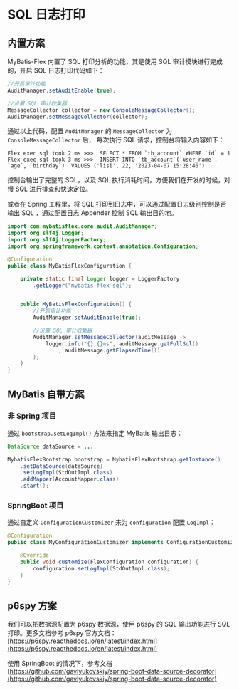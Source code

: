 # SQL 日志打印

## 内置方案

MyBatis-Flex 内置了 SQL 打印分析的功能，其是使用 SQL 审计模块进行完成的，开启 SQL 日志打印代码如下：

```java
//开启审计功能
AuditManager.setAuditEnable(true);

//设置 SQL 审计收集器
MessageCollector collector = new ConsoleMessageCollector();
AuditManager.setMessageCollector(collector);
```

通过以上代码，配置 `AuditManager` 的 `MessageCollector` 为 `ConsoleMessageCollector` 后，
每次执行 SQL 请求，控制台将输入内容如下：

```
Flex exec sql took 2 ms >>>  SELECT * FROM `tb_account` WHERE `id` = 1
Flex exec sql took 3 ms >>>  INSERT INTO `tb_account`(`user_name`, `age`, `birthday`)  VALUES ('lisi', 22, '2023-04-07 15:28:46')
```

控制台输出了完整的 SQL，以及 SQL 执行消耗时间，方便我们在开发的时候，对慢 SQL 进行排查和快速定位。

或者在 Spring 工程里，将 SQL 打印到日志中，可以通过配置日志级别控制是否输出 SQL ，通过配置日志 Appender 控制 SQL 输出目的地。
```java
import com.mybatisflex.core.audit.AuditManager;
import org.slf4j.Logger;
import org.slf4j.LoggerFactory;
import org.springframework.context.annotation.Configuration;

@Configuration
public class MyBatisFlexConfiguration {

    private static final Logger logger = LoggerFactory
        .getLogger("mybatis-flex-sql");


    public MyBatisFlexConfiguration() {
        //开启审计功能
        AuditManager.setAuditEnable(true);

        //设置 SQL 审计收集器
        AuditManager.setMessageCollector(auditMessage ->
            logger.info("{},{}ms", auditMessage.getFullSql()
                , auditMessage.getElapsedTime())
        );
    }
}
```

## MyBatis 自带方案

### 非 Spring 项目

通过 `bootstrap.setLogImpl()` 方法来指定 MyBatis 输出日志：

```java 5
DataSource dataSource = ...;

MybatisFlexBootstrap bootstrap = MybatisFlexBootstrap.getInstance()
    .setDataSource(dataSource)
    .setLogImpl(StdOutImpl.class)
    .addMapper(AccountMapper.class)
    .start();
```

### SpringBoot 项目

通过自定义 `ConfigurationCustomizer` 来为 `configuration` 配置 `LogImpl`：

```java
@Configuration
public class MyConfigurationCustomizer implements ConfigurationCustomizer {

    @Override
    public void customize(FlexConfiguration configuration) {
        configuration.setLogImpl(StdOutImpl.class);
    }
}
```

## p6spy 方案

我们可以把数据源配置为 p6spy 数据源，使用 p6spy 的 SQL 输出功能进行 SQL 打印。更多文档参考 p6spy 官方文档：
[https://p6spy.readthedocs.io/en/latest/index.html](https://p6spy.readthedocs.io/en/latest/index.html)

使用 SpringBoot 的情况下，参考文档 [https://github.com/gavlyukovskiy/spring-boot-data-source-decorator](https://github.com/gavlyukovskiy/spring-boot-data-source-decorator)
